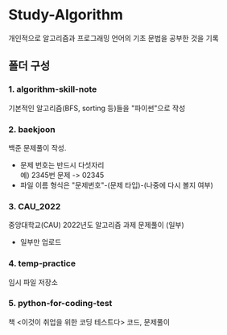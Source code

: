 # Study-Algorithm
개인적으로 알고리즘과 프로그래밍 언어의 기초 문법을 공부한 것을 기록
   
## 폴더 구성
### 1. algorithm-skill-note
기본적인 알고리즘(BFS, sorting 등)들을 "파이썬"으로 작성   

### 2. baekjoon
백준 문제풀이 작성.
- 문제 번호는 반드시 다섯자리   
예) 2345번 문제 -> 02345   
- 파일 이름 형식은 "문제번호"-(문제 타입)-(나중에 다시 볼지 여부)

### 3. CAU_2022
중앙대학교(CAU) 2022년도 알고리즘 과제 문제풀이 (일부)
-  일부만 업로드

### 4. temp-practice
임시 파일 저장소

### 5. python-for-coding-test
책 <이것이 취업을 위한 코딩 테스트다> 코드, 문제풀이
